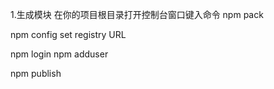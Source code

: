 1.生成模块
在你的项目根目录打开控制台窗口键入命令
npm pack

npm config set registry URL

npm login
npm adduser

npm publish
